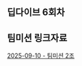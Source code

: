 ## 딥다이브 6회차

## 팀미션 링크자료

[2025-09-10 - 팀미션 2조](https://www.figma.com/board/05ngrCY6mOZj5aEevyY0qA/0910_PD-2%EC%A1%B0?node-id=0-1&t=CjHgfqhfES49rZnf-1)


